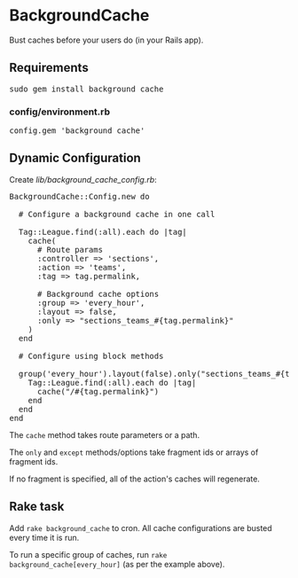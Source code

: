 BackgroundCache
===============

Bust caches before your users do (in your Rails app).

Requirements
------------

<pre>
sudo gem install background_cache
</pre>

### config/environment.rb

<pre>
config.gem 'background_cache'
</pre>

Dynamic Configuration
---------------------

Create *lib/background\_cache\_config.rb*:

<pre>
BackgroundCache::Config.new do

  # Configure a background cache in one call
  
  Tag::League.find(:all).each do |tag|
    cache(
      # Route params
      :controller => 'sections',
      :action => 'teams',
      :tag => tag.permalink,
      
      # Background cache options
      :group => 'every_hour',
      :layout => false,
      :only => "sections_teams_#{tag.permalink}"
    )
  end
  
  # Configure using block methods
  
  group('every_hour').layout(false).only("sections_teams_#{tag.permalink}") do
    Tag::League.find(:all).each do |tag|
      cache("/#{tag.permalink}")
    end
  end
end
</pre>

The <code>cache</code> method takes route parameters or a path.

The <code>only</code> and <code>except</code> methods/options take fragment ids or arrays of fragment ids.

If no fragment is specified, all of the action's caches will regenerate.

Rake task
---------

Add <code>rake background_cache</code> to cron. All cache configurations are busted every time it is run.

To run a specific group of caches, run <code>rake background\_cache[every\_hour]</code> (as per the example above).
